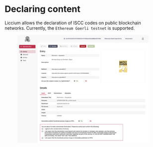 # Declaring content

Liccium allows the declaration of ISCC codes on public blockchain networks. Currently, the `Ethereum Goerli testnet` is supported.&#x20;

<figure><img src="../.gitbook/assets/Declaration.png" alt=""><figcaption></figcaption></figure>
